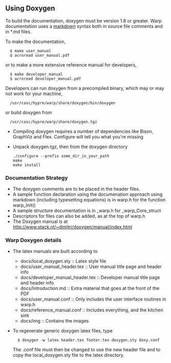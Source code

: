 ## Using Doxygen

To build the documentation, doxygen must be version 1.8 or greater.
Warp documentation uses a 
[markdown](http://www.stack.nl/~dimitri/doxygen/manual/markdown.html) syntax
both in source file comments and in \*.md files.  

To make the documentation,

      $ make user_manual 
      $ acroread user_manual.pdf

or to make a more extensive reference manual for developers, 

      $ make developer_manual 
      $ acroread developer_manual.pdf

Developers can run doxygen from a precompiled binary, 
which may or may not work for your machine, 

      /usr/casc/hypre/warp/share/doxygen/bin/doxygen

or build doxygen from

      /usr/casc/hypre/warp/share/doxygen.tgz

- Compiling doxygen requires a number of dependencies
  like Bison, GraphViz and Flex.  Configure will tell 
  you what you're missing
- Unpack doxygen.tgz, then from the doxygen directory

      ./configure --prefix some_dir_in_your_path
      make
      make install

### Documentation Strategy
-  The doxygen comments are to be placed in the header files.
-  A sample function declaration using the documenation approach
   using markdown (including typesetting equations) is in warp.h
   for the function warp_Init()
-  A sample structure documentation is in _warp.h for _warp_Core_struct
-  Descriptors for files can also be added, as at the top of warp.h
-  The Doxygen manual is at 
   http://www.stack.nl/~dimitri/doxygen/manual/index.html

### Warp Doxygen details
-  The latex manuals are built according to 

   -  docs/local_doxygen.sty           :: Latex style file
   -  docs/user_manual_header.tex      :: User manual title page and header info
   -  docs/developer_manual_header.tex :: Developer manual title page and header info
   -  docs/Introduction.md             :: Extra material that goes at the front of the PDF
   -  docs/user_manual.conf            :: Only includes the user interface routines in warp.h
   -  docs/reference_manual.conf       :: Includes everything, and the kitchen sink
   -  docs/img                         :: Contains the images

-  To regenerate generic doxygen latex files, type
  
         $ doxygen -w latex header.tex footer.tex doxygen.sty doxy.conf

   The .conf file must then be changed to use the new header file
   and to copy the local_doxygen.sty file to the latex directory.


